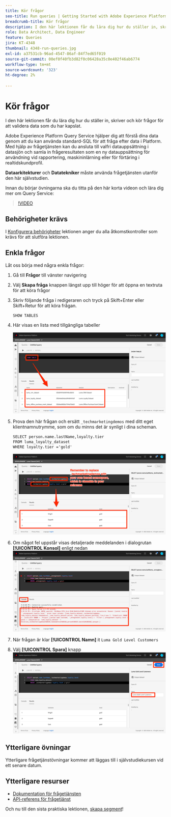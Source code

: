```yaml
---
title: Kör frågor
seo-title: Run queries | Getting Started with Adobe Experience Platform for Data Architects and Data Engineers
breadcrumb-title: Kör frågor
description: I den här lektionen får du lära dig hur du ställer in, skriver och kör frågor för att validera data som du har kapslat.
role: Data Architect, Data Engineer
feature: Queries
jira: KT-4348
thumbnail: 4348-run-queries.jpg
exl-id: a37531cb-96ad-4547-86af-84f7ed65f019
source-git-commit: 00ef0f40fb3d82f0c06428a35c0e402f46ab6774
workflow-type: tm+mt
source-wordcount: '323'
ht-degree: 2%

---
```


# Kör frågor

<!-- 15 min-->
I den här lektionen får du lära dig hur du ställer in, skriver och kör frågor för att validera data som du har kapslat.

Adobe Experience Platform Query Service hjälper dig att förstå dina data genom att du kan använda standard-SQL för att fråga efter data i Platform. Med hjälp av frågetjänsten kan du ansluta till valfri datauppsättning i datasjön och samla in frågeresultaten som en ny datauppsättning för användning vid rapportering, maskininlärning eller för förtäring i realtidskundprofil.

**Dataarkitekturer** och **Datatekniker** måste använda frågetjänsten utanför den här självstudien.

Innan du börjar övningarna ska du titta på den här korta videon och lära dig mer om Query Service:
>[!VIDEO](https://video.tv.adobe.com/v/29795?learn=on)

## Behörigheter krävs

I [Konfigurera behörigheter](configure-permissions.md) lektionen anger du alla åtkomstkontroller som krävs för att slutföra lektionen.

<!-- Settings > **[!UICONTROL Services]** > **[!UICONTROL Query Service]**
* Permission items Data Management > **[!UICONTROL View Datasets]** and  **[!UICONTROL Manage Datasets]**
* Permission item Sandboxes > `Luma Tutorial`
* User-role access to the `Luma Tutorial Platform` product profile
-->

## Enkla frågor

Låt oss börja med några enkla frågor:

1. Gå till **Frågor** till vänster navigering
1. Välj **Skapa fråga** knappen längst upp till höger för att öppna en textruta för att köra frågor
1. Skriv följande fråga i redigeraren och tryck på Skift+Enter eller Skift+Retur för att köra frågan.

   ```
   SHOW TABLES
   ```

1. Här visas en lista med tillgängliga tabeller

   ![VISA TABLE-fråga](assets/queries-showTables.png)


1. Prova den här frågan och ersätt `_techmarketingdemos` med ditt eget klientnamnutrymme, som om du minns det är synligt i dina scheman.

   ```
   SELECT person.name.lastName,loyalty.tier
   FROM luma_loyalty_dataset
   WHERE loyalty.tier ='gold'
   ```

   ![VÄLJ data från lojalitetsdatauppsättningen](assets/queries-loyaltySelect.png)

1. Om något fel uppstår visas detaljerade meddelanden i dialogrutan **[!UICONTROL Konsol]** enligt nedan
   ![Fel i frågan](assets/queries-error.png)

1. När frågan är klar **[!UICONTROL Namn]** it `Luma Gold Level Customers`
1. Välj **[!UICONTROL Spara]** knapp
   ![Sparar frågan](assets/queries-loyaltySelect-save.png)


<!--SELECT COUNT(DISTINCT (_techmarketingdemos.systemIdentifier.loyaltyId)) FROM luma_loyalty_dataset 


SELECT _techmarketingdemos.systemIdentifier.loyaltyId, COUNT(_techmarketingdemos.systemIdentifier.loyaltyId)
FROM luma_loyalty_dataset 
GROUP BY _techmarketingdemos.systemIdentifier.loyaltyId
HAVING COUNT(_techmarketingdemos.systemIdentifier.loyaltyId) > 1;-->

## Ytterligare övningar

Ytterligare frågetjänstövningar kommer att läggas till i självstudiekursen vid ett senare datum.
<!--
## Join Datasets

In this exercise, we will join two datasets `Luma Loyalty Dataset` and `Luma Offline Purchase` to get list of gold customers who have spend over $500 dollars in one purchase.

1. Create a new query
1. Copy and paste following query in query editor and execute, again replacing `_techmarketingdemos` with your own tenant namespace
    
    ```
    SELECT DISTINCT lopd.commerce.order.purchaseID as PurchaseId ,
        lld.person.name.firstName as LastName ,
        lld.person.name.lastName as LastName ,
        lopd.personalEmail.address as email,
        lopd.commerce.order.priceTotal as Total

    FROM luma_loyalty_dataset lld
    JOIN luma_offline_purchase_event_dataset lopd
    ON lopd._techmarketingdemos.systemIdentifier.loyaltyId = lld._techmarketingdemos.systemIdentifier.loyaltyId

    WHERE lld._techmarketingdemos.loyalty.level ='gold' AND lopd.commerce.order.priceTotal >500;
    ```

1. You should get list of Gold Customers who have spend over $500 in single purchase.

## Output datasets

1. Select on Output Dataset button
1. Provide name and description to the dataset
1. Save.
1. Go to **Datasets** under **Data Management** to find new dataset created.

-->
<!--Add content for Adobe Defined Functions-->

## Ytterligare resurser

* [Dokumentation för frågetjänsten](https://experienceleague.adobe.com/docs/experience-platform/query/home.html?lang=sv)
* [API-referens för frågetjänst](https://www.adobe.io/experience-platform-apis/references/query-service/)

Och nu till den sista praktiska lektionen, [skapa segment](build-segments.md)!
